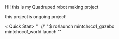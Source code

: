 HI! this is my Quadruped robot making project

this project is ongoing project!

< Quick Start>
'''
//'''
$ roslaunch mintchoco1_gazebo mintchoco1_world.launch
'''

